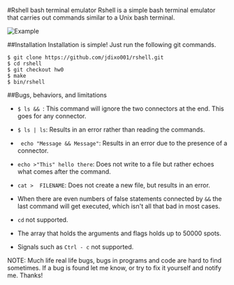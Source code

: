 #Rshell bash terminal emulator
Rshell is a simple bash terminal emulator that carries out commands similar to a Unix bash terminal.

![Example](/Pictures/9.png)

##Installation
Installation is simple! Just run the following git commands.
```
$ git clone https://github.com/jdixo001/rshell.git
$ cd rshell
$ git checkout hw0
$ make
$ bin/rshell
```
##Bugs, behaviors, and limitations

* ``$ ls && ``:  This command will ignore the two connectors at the end. This goes for any connector.

* ``$ ls | ls``:  Results in an error rather than reading the commands.

* `` echo "Message && Message"``:  Results in an error due to the presence of a connector.

* ``echo >"This" hello there``:  Does not write to a file but rather echoes what comes after the command.

* ``cat >  FILENAME``:  Does not create a new file, but results in an error.

* When there are even numbers of false statements connected by ``&&`` the last command will get executed, which isn't all that bad in most cases.

* ``cd`` not supported.

* The array that holds the arguments and flags holds up to 50000 spots.

* Signals such as ``Ctrl - c`` not supported.

NOTE: Much life real life bugs, bugs in programs and code are hard to find sometimes. If a bug is found let me know, or try to fix it yourself and notify me. Thanks!
